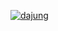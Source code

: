[![dajung](https://www.youtube.com/vlHP0tmU7eE.0.jpg)](https://www.youtube.com/watch?v=vlHP0tmU7eE)
